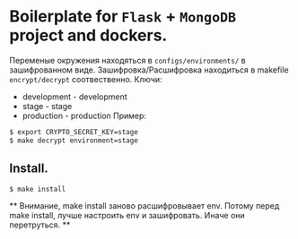 # Boilerplate for `Flask` + `MongoDB` project and dockers.

Переменые окружения находяться в `configs/environments/` в зашифрованном виде.
Зашифровка/Расшифровка находиться в makefile `encrypt/decrypt` соотвественно.
Ключи:
* development - development
* stage - stage
* production - production
Пример:
```bash
$ export CRYPTO_SECRET_KEY=stage
$ make decrypt environment=stage
```

## Install.
```bash
$ make install
```
** Внимание, make install заново расшифровывает env. 
Потому перед make install, лучше настроить env и зашифровать. 
Иначе они перетруться. **
